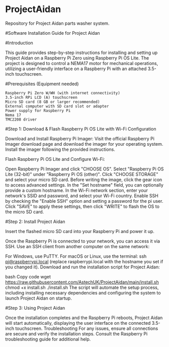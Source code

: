 # ProjectAidan
Repository for Project Aidan parts washer system.

#Software Installation Guide for Project Aidan


  #Introduction

This guide provides step-by-step instructions for installing and setting up Project Aidan on a Raspberry Pi Zero using Raspberry Pi OS Lite. The project is designed to control a NEMA17 motor for mechanical operations, utilizing a user-friendly interface on a Raspberry Pi with an attached 3.5-inch touchscreen.

 #Prerequisites (Equipment needed)

    Raspberry Pi Zero W/WH (with internet connectivity)
    3.5-inch RPi LCD (A) touchscreen
    Micro SD card (8 GB or larger recommended)  
    External computer with SD card slot or adapter
    Power supply for Raspberry Pi
    Nema 17
    TMC2208 driver

 #Step 1: Download & Flash Raspberry Pi OS Lite with Wi-Fi Configuration

Download and Install Raspberry Pi Imager: Visit the official Raspberry Pi Imager download page 
and download the imager for your operating system. Install the imager following the 
provided instructions.

Flash Raspberry Pi OS Lite and Configure Wi-Fi:

Open Raspberry Pi Imager and click "CHOOSE OS".
Select "Raspberry Pi OS Lite (32-bit)" under "Raspberry Pi OS (other)".
Click "CHOOSE STORAGE" and select your micro SD card.
Before writing the image, click the gear icon to access advanced settings.
In the "Set hostname" field, you can optionally provide a custom hostname.
In the Wi-Fi network section, enter your network's SSID and password, and select your Wi-Fi country.
Enable SSH by checking the "Enable SSH" option and setting a password for the pi user.
Click "SAVE" to apply these settings, then click "WRITE" to flash the OS to the micro SD card.


 #Step 2: Install Project Aidan
 
Insert the flashed micro SD card into your Raspberry Pi and power it up.

Once the Raspberry Pi is connected to your network, you can access it via SSH. Use an SSH client from another computer on the same network:

For Windows, use PuTTY.
For macOS or Linux, use the terminal: ssh pi@raspberrypi.local (replace raspberrypi.local with the hostname you set if you changed it).
Download and run the installation script for Project Aidan:

bash
Copy code
wget https://raw.githubusercontent.com/AstechUK/ProjectAidan/main/install.sh
chmod +x install.sh
./install.sh
The script will automate the setup process, including installing necessary dependencies and configuring the system to launch Project Aidan on startup.

 #Step 3: Using Project Aidan

Once the installation completes and the Raspberry Pi reboots, Project Aidan will start automatically, displaying the user interface on the connected 3.5-inch touchscreen.
Troubleshooting
For any issues, ensure all connections are secure and verify the installation steps. Consult the Raspberry Pi troubleshooting guide for additional help.



